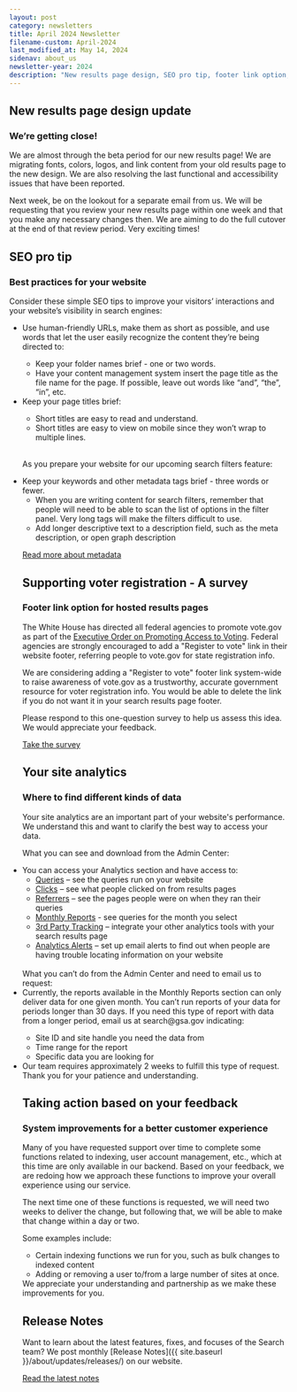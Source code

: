 ```yaml
---
layout: post
category: newsletters
title: April 2024 Newsletter
filename-custom: April-2024
last_modified_at: May 14, 2024
sidenav: about_us
newsletter-year: 2024
description: "New results page design, SEO pro tip, footer link option, site analytics, systemp improvements, release notes."
---
```


## New results page design update

### We’re getting close!

We are almost through the beta period for our new results page! We are migrating fonts, colors, logos, and link content from your old results page to the new design. We are also resolving the last functional and accessibility issues that have been reported. 

Next week, be on the lookout for a separate email from us. We will be requesting that you review your new results page within one week and that you make any necessary changes then. We are aiming to do the full cutover at the end of that review period. Very exciting times!




## SEO pro tip

### Best practices for your website

Consider these simple SEO tips to improve your visitors’ interactions and your website’s visibility in search  engines:

<ul>
<li>Use human-friendly URLs, make them as short as possible, and use words that let the user easily recognize the content they’re being directed to:</li>
<ul><li>Keep your folder names brief - one or two words.</li>
<li>Have your content management system insert the page title as the file name for the page. If possible, leave out words like “and”, “the”, “in”, etc.</li></ul>
<li>Keep your page titles brief:</li>
<ul><li>Short titles are easy to read and understand.</li>
<li>Short titles are easy to view on mobile since they won’t wrap to multiple lines.</li>
</ul>

<br>As you prepare your website for our upcoming search filters feature:</br>
<li>Keep your keywords and other metadata tags brief - three words or fewer.
<ul><li>When you are writing content for search filters, remember that people will need to be able to scan the list of options in the filter panel. Very long tags will make the filters difficult to use.
<li>Add longer descriptive text to a description field, such as the meta description, or open graph description</li></ul>
 
[Read more about metadata](https://search.gov/indexing/metadata.html)





## Supporting voter registration - A survey

### Footer link option for hosted results pages

The White House has directed all federal agencies to promote vote.gov as part of the [Executive Order on Promoting Access to Voting](https://www.whitehouse.gov/briefing-room/presidential-actions/2021/03/07/executive-order-on-promoting-access-to-voting/). Federal agencies are strongly encouraged to add a "Register to vote" link in their website footer, referring people to vote.gov for state registration info.

We are considering adding a "Register to vote" footer link system-wide to raise awareness of vote.gov as a trustworthy, accurate government resource for voter registration info. You would be able to delete the link if you do not want it in your search results page footer.

Please respond to this one-question survey to help us assess this idea. We would appreciate your feedback.

[Take the survey](https://touchpoints.app.cloud.gov/touchpoints/bfac5461/submit)





## Your site analytics

### Where to find different kinds of data

Your site analytics are an important part of your website's performance. We understand this and want to clarify the best way to access your data.

What you can see and download from the Admin Center:

<li>You can access your Analytics section and have access to:
 <ul>
 <li>
 <a href="https://search.gov/admin-center/analytics/queries.html">Queries</a> – see the queries run on your website
<li>
 <a href="https://search.gov/admin-center/analytics/clicks.html">Clicks</a> – see what people clicked on from results pages
<li>
 <a href="https://search.gov/admin-center/analytics/referrers.html">Referrers</a> – see the pages people were on when they ran their queries
<li>
 <a href="https://search.gov/admin-center/analytics/monthly-reports.html">Monthly Reports</a> - see queries for the month you select
<li>
<a href="https://search.gov/admin-center/analytics/third-party.html">3rd Party Tracking</a> – integrate your other analytics tools with your search results page
<li>
<a href="https://search.gov/admin-center/analytics/analytics-alerts.html">Analytics Alerts</a> – set up email alerts to find out when people are having trouble locating information on your website
</li>
</ul>
</div> 
<br>
What you can’t do from the Admin Center and need to email us to request:</br>


<li>Currently, the reports available in the Monthly Reports section can only deliver data for one given month. You can’t run reports of your data for periods longer than 30 days. If you need this type of report with data from a longer period, email us at search@gsa.gov indicating:</li>
<ul>
<li>Site ID and site handle you need the data from</li>
<li>Time range for the report</li>
<li>Specific data you are looking for</li>
</ul>
  
<li>Our team requires approximately 2 weeks to fulfill this type of request. Thank you for your patience and understanding.</li>





## Taking action based on your feedback

### System improvements for a better customer experience

Many of you have requested support over time to complete some functions related to indexing, user account management, etc., which at this time are only available in our backend. Based on your feedback, we are redoing how we approach these functions to improve your overall experience using our service. 

The next time one of these functions is requested, we will need two weeks to deliver the change, but following that, we will be able to make that change within a day or two. 

Some examples include:
<ul>
<li>Certain indexing functions we run for you, such as bulk changes to indexed content  
<li>Adding or removing a user to/from a large number of sites at once.</li>
</ul>
We appreciate your understanding and partnership as we make these improvements for you.





## Release Notes

Want to learn about the latest features, fixes, and focuses of the Search team? We post monthly [Release Notes]({{ site.baseurl }}/about/updates/releases/) on our website.

[Read the latest notes]({{site.baseurl}}/about/updates/releases/march-2024.html)
